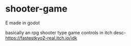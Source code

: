 # shooter-game
 E
made in godot

basically an rpg shooter type game
controls in itch desc- https://fastestkyo2-real.itch.io/idk

